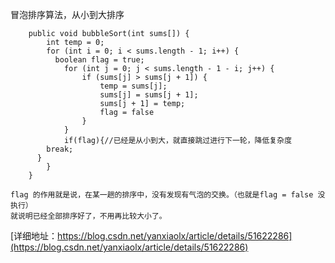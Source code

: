 
冒泡排序算法，从小到大排序
```
	public void bubbleSort(int sums[]) {
		int temp = 0;
		for (int i = 0; i < sums.length - 1; i++) {
		  boolean flag = true;
			for (int j = 0; j < sums.length - 1 - i; j++) {
				if (sums[j] > sums[j + 1]) {
					temp = sums[j];
					sums[j] = sums[j + 1];
					sums[j + 1] = temp;
					flag = false
				}
			}
			if(flag){//已经是从小到大，就直接跳过进行下一轮，降低复杂度
      	break;
      }
		}
	}

flag 的作用就是说，在某一趟的排序中，没有发现有气泡的交换。（也就是flag = false 没执行）
就说明已经全部排序好了，不用再比较大小了。
```
[详细地址：https://blog.csdn.net/yanxiaolx/article/details/51622286](https://blog.csdn.net/yanxiaolx/article/details/51622286)